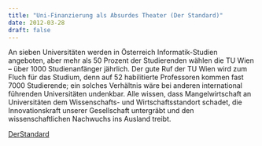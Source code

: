 ```yaml
---
title: "Uni-Finanzierung als Absurdes Theater (Der Standard)"
date: 2012-03-28
draft: false
---
```

<p>An sieben Universitäten werden in Österreich Informatik-Studien angeboten, aber mehr als 50 Prozent der Studierenden wählen die TU Wien – über 1000 Studienanfänger jährlich. Der gute Ruf der TU Wien wird zum Fluch für das Studium, denn auf 52 habilitierte Professoren kommen fast 7000 Studierende; ein solches Verhältnis wäre bei anderen international führenden Universitäten undenkbar. Alle wissen, dass Mangelwirtschaft an Universitäten dem Wissenschafts- und Wirtschaftsstandort schadet, die Innovationskraft unserer Gesellschaft untergräbt und den wissenschaftlichen Nachwuchs ins Ausland treibt.</p>
<p><a href="http://derstandard.at/1332324061514/Helmut-Veith-und-Hannes-Werthner-Uni-Finanzierung-als-absurdes-Theater">DerStandard</a></p>
<div class="fix"><!----></div>
